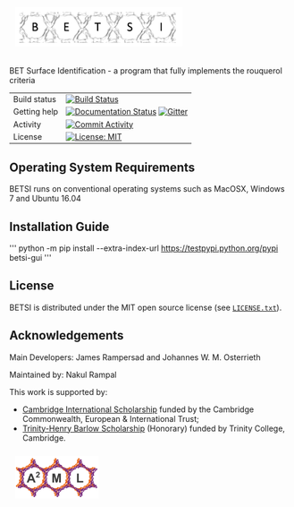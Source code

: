 # <img src="docs/images/betsi_logo.PNG" alt="A2ML" style="padding:10px;" width="300"/>
BET Surface Identification - a program that fully implements the rouquerol criteria


|    | |
|-----|----------------------------------------------------------------------------|
|Build status|[![Build Status](https://travis-ci.com/nakulrampal/betsi-gui.svg?token=Z8uG4PAMYmS7Xn1zqF5i&branch=master)](https://travis-ci.com/nakulrampal/betsi-gui)|
|Getting help| [![Documentation Status](https://readthedocs.org/projects/aamplify/badge/?version=latest)](https://aamplify.readthedocs.io/en/latest/?badge=latest) [![Gitter](https://badges.gitter.im/betsi-gui/community.svg)](https://gitter.im/betsi-gui/community?utm_source=badge&utm_medium=badge&utm_campaign=pr-badge)|
|Activity| [![Commit Activity](https://img.shields.io/github/commit-activity/m/nakulrampal/betsi-gui)](https://github.com/nakulrampal/betsi-gui/pulse)|
|License| [![License: MIT](https://img.shields.io/badge/License-MIT-yellow.svg)](https://github.com/nakulrampal/github-gui/LICENSE.txt)|


## Operating System Requirements 
BETSI runs on conventional operating systems such as MacOSX, Windows 7 and Ubuntu 16.04
## Installation Guide
'''
python -m pip install --extra-index-url https://testpypi.python.org/pypi betsi-gui
'''
## License

BETSI is distributed under the MIT open source license (see [`LICENSE.txt`](LICENSE.txt)).

## Acknowledgements

Main Developers: James Rampersad and Johannes W. M. Osterrieth

Maintained by: Nakul Rampal

This work is supported by:
* [Cambridge International Scholarship](https://www.cambridgetrust.org/) funded by the Cambridge Commonwealth, European & International Trust;
* [Trinity-Henry Barlow Scholarship](https://www.trin.cam.ac.uk/) (Honorary) funded by Trinity College, Cambridge.

<img src="docs/images/a2ml_logo.png" alt="A2ML" style="padding:10px;" width="150"/>




